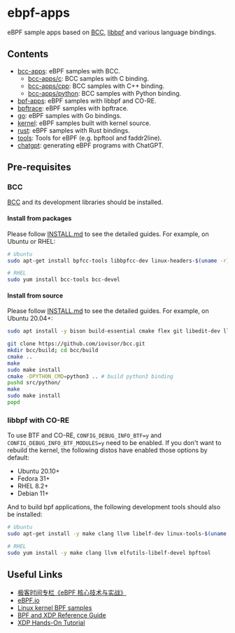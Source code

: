 # ebpf-apps

eBPF sample apps based on [BCC](https://github.com/iovisor/bcc), [libbpf](https://github.com/libbpf/libbpf) and various language bindings.

## Contents

* [bcc-apps](bcc-apps): eBPF samples with BCC.
  * [bcc-apps/c](bcc-apps/c): BCC samples with C binding.
  * [bcc-apps/cpp](bcc-apps/cpp): BCC samples with C++ binding.
  * [bcc-apps/python](bcc-apps/python): BCC samples with Python binding.
* [bpf-apps](bpf-apps): eBPF samples with libbpf and CO-RE.
* [bpftrace](bpftrace): eBPF samples with bpftrace.
* [go](go): eBPF samples with Go bindings.
* [kernel](kernel): eBPF samples built with kernel source.
* [rust](rust): eBPF samples with Rust bindings.
* [tools](tools): Tools for eBPF (e.g. bpftool and faddr2line).
* [chatgpt](chatgpt): generating eBPF programs with ChatGPT.

## Pre-requisites

### BCC

[BCC](https://github.com/iovisor/bcc) and its development libraries should be installed.

#### Install from packages

Please follow [INSTALL.md](https://github.com/iovisor/bcc/blob/master/INSTALL.md) to see the detailed guides. For example, on Ubuntu or RHEL:

```sh
# Ubuntu
sudo apt-get install bpfcc-tools libbpfcc-dev linux-headers-$(uname -r)

# RHEL
sudo yum install bcc-tools bcc-devel
```

#### Install from source

Please follow [INSTALL.md](https://github.com/iovisor/bcc/blob/master/INSTALL.md#source) to see the detailed guides. For example, on Ubuntu 20.04+:

```sh
sudo apt install -y bison build-essential cmake flex git libedit-dev llvm-dev libclang-dev python zlib1g-dev libelf-dev libfl-dev python3-distutils

git clone https://github.com/iovisor/bcc.git
mkdir bcc/build; cd bcc/build
cmake ..
make
sudo make install
cmake -DPYTHON_CMD=python3 .. # build python3 binding
pushd src/python/
make
sudo make install
popd
```

### libbpf with CO-RE

To use BTF and CO-RE, `CONFIG_DEBUG_INFO_BTF=y` and `CONFIG_DEBUG_INFO_BTF_MODULES=y` need to be enabled. If you don't want to rebuild the kernel, the following distos have enabled those options by default:

* Ubuntu 20.10+
* Fedora 31+
* RHEL 8.2+
* Debian 11+

And to build bpf applications, the following development tools should also be installed:

```sh
# Ubuntu
sudo apt-get install -y make clang llvm libelf-dev linux-tools-$(uname -r)

# RHEL
sudo yum install -y make clang llvm elfutils-libelf-devel bpftool
```

## Useful Links

* [极客时间专栏《eBPF 核心技术与实战》](https://time.geekbang.org/column/intro/100104501)
* [eBPF.io](https://ebpf.io/)
* [Linux kernel BPF samples](https://elixir.bootlin.com/linux/v5.13/source/samples/bpf)
* [BPF and XDP Reference Guide](https://docs.cilium.io/en/latest/bpf/)
* [XDP Hands-On Tutorial](https://github.com/xdp-project/xdp-tutorial)
